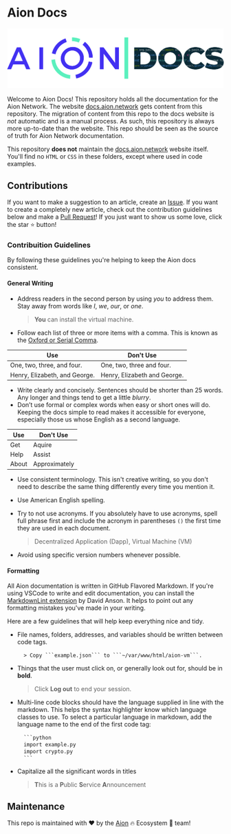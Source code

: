 # Aion Docs

![Aion Logo](/aion-docs-logo.png)

Welcome to Aion Docs! This repository holds all the documentation for the Aion Network. The website [docs.aion.network](https://docs.aion.network/) gets content from this repository. The migration of content from this repo to the docs website is _not_ automatic and is a manual process. As such, this repository is always more up-to-date than the website. This repo should be seen as the source of truth for Aion Network documentation.

This repository **does not** maintain the [docs.aion.network](https://docs.aion.network) website itself. You'll find no `HTML` or `CSS` in these folders, except where used in code examples.

## Contributions

If you want to make a suggestion to an article, create an [Issue](https://github.com/aionnetwork/docs/issues). If you want to create a completely new article, check out the contribution guidelines below and make a [Pull Request](https://github.com/aionnetwork/docs/pulls)! If you just want to show us some love, click the star :star: button!

### Contribuition Guidelines

By following these guidelines you're helping to keep the Aion docs consistent.

#### General Writing

- Address readers in the second person by using _you_ to address them. Stay away from words like _I_, _we_, _our_, or _one_.

    > **You** can install the virtual machine.

- Follow each list of three or more items with a comma. This is known as the [Oxford or Serial Comma](https://en.wikipedia.org/wiki/Serial_comma).

| Use | Don't Use |
| --- | --------- |
| One, two, three, and four. | One, two, three and four. |
| Henry, Elizabeth, and George. | Henry, Elizabeth and George. |

- Write clearly and concisely. Sentences should be shorter than 25 words. Any longer and things tend to get a little _blurry_.
- Don’t use formal or complex words when easy or short ones will do. Keeping the docs simple to read makes it accessible for everyone, especially those us whose English as a second language.

| Use | Don't Use |
| --- | --------- |
| Get | Aquire |
| Help | Assist |
| About | Approximately |

- Use consistent terminology. This isn't creative writing, so you don't need to describe the same thing differently every time you mention it.
- Use American English spelling.
- Try to not use acronyms. If you absolutely have to use acronyms, spell full phrase first and include the acronym in parentheses `()` the first time they are used in each document.

    > Decentralized Application (Dapp), Virtual Machine (VM)

- Avoid using specific version numbers whenever possible.

#### Formatting

All Aion documentation is written in GitHub Flavored Markdown. If you're using VSCode to write and edit documentation, you can install the [MarkdownLint extension](https://marketplace.visualstudio.com/items?itemName=DavidAnson.vscode-markdownlint) by David Anson. It helps to point out any formatting mistakes you've made in your writing.

Here are a few guidelines that will help keep everything nice and tidy.

- File names, folders, addresses, and variables should be written between code tags.

        > Copy ```example.json``` to ```~/var/www/html/aion-vm```.

- Things that the user must click on, or generally look out for, should be in **bold**.

    > Click **Log out** to end your session.

- Multi-line code blocks should have the language supplied in line with the markdown. This helps the syntax highlighter know which language classes to use. To select a particular language in markdown, add the language name to the end of the first code tag:

        ```python
        import example.py
        import crypto.py
        ```

- Capitalize all the significant words in titles

    > **T**his is a **P**ublic **S**ervice **A**nnouncement

## Maintenance

This repo is maintained with ❤️ by the [Aion](https://aion.network) :fire: Ecosystem :100: team!
